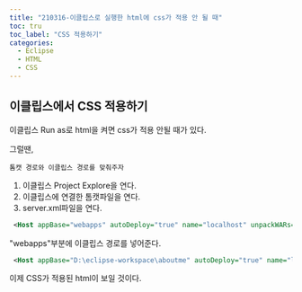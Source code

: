 ```yaml
---
title: "210316-이클립스로 실행한 html에 css가 적용 안 될 때"
toc: tru
toc_label: "CSS 적용하기"
categories:
  - Eclipse
  - HTML
  - CSS
---
```


## 이클립스에서 CSS 적용하기

이클립스 Run as로 html을 켜면 css가 적용 안될 때가 있다.

그럴땐,  

`톰캣 경로와 이클립스 경로를 맞춰주자`  

1. 이클립스 Project Explore을 연다.
2. 이클립스에 연결한 톰캣파일을 연다.
3. server.xml파일을 연다.

```xml
 <Host appBase="webapps" autoDeploy="true" name="localhost" unpackWARs="true">
```

"webapps"부분에 이클립스 경로를 넣어준다.

```xml
 <Host appBase="D:\eclipse-workspace\aboutme" autoDeploy="true" name="localhost" unpackWARs="true">
```
  
  
이제 CSS가 적용된 html이 보일 것이다.
